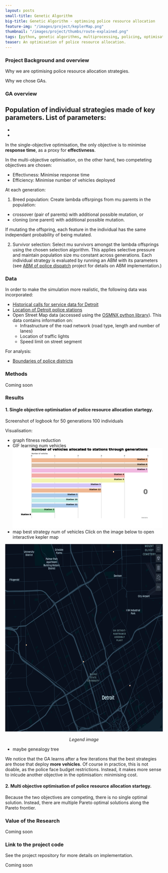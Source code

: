 ```yaml
---
layout: posts
small-title: Genetic Algorithm
big-title: Genetic Algorithm - optimsing police resource allocation
feature-img: "/images/project/keplerMap.png"
thumbnail: "/images/project/thumbs/route-explained.png"
tags: [python, genetic algorithms, multiprocessing, policing, optimisation]
teaser: An optimisation of police resource allocation.
---
```


### Project Background and overview

Why we are optimising police resource allocation strategies.

Why we chose GAs.


### GA overview


Population of individual strategies made of key parameters. 
List of parameters:
-
-
-


In the single-objective optimisation, the only objective is to minimise **response time**, as a proxy for **effectivness**.


In the multi-objective optimisation, on the other hand, two competeting objectives are chosen:
- Effectivness: Minimise response time
- Efficiency: Minimise number of vehicles deployed


At each generation: 

1. Breed population: Create lambda offsrpings from mu parents in the population: 
- crossover (pair of parents) with additional possible mutation, or
- cloning (one parent) with additional possible mutation.

If mutating the offspring, each feature in the individual has the same independant probability of being mutated.

2. Survivor selection: Select mu survivors amongst the lambda offsprings using the chosen selection algorithm.
This applies selective pressure and maintain population size mu constant across generations.
Each individual strategy is evaluated by running an ABM with its parameters (see [ABM of police dispatch](https://mednche.github.io/2019/09/23/ABM-police.html) project for details on ABM implementation.)


### Data 

In order to make the simulation more realistic, the following data was incorporated:
- [Historical calls for service data for Detroit](https://data.detroitmi.gov/Public-Safety/DPD-911-Calls-for-Service-September-20-2016-Presen/wgv9-drfc)
- [Location of Detroit police stations](https://data.detroitmi.gov/Public-Safety/DPD-911-Calls-for-Service-September-20-2016-Presen/wgv9-drfc)
- Open Street Map data (accessed using the [OSMNX python library](https://osmnx.readthedocs.io/en/stable/)). This data contains information on:
  * Infrastructure of the road network (road type, length and number of lanes)
  * Location of traffic lights
  * Speed limit on street segment

For analysis:
- [Boundaries of police districts](https://data.detroitmi.gov/Government/City-Council-Districts/4vse-9zps)

### Methods


Coming soon



### Results


#### 1. Single objective optimisation of police resource allocation startegy.

Screenshot of logbook for 50 generations 100 individuals

Visualisation:
- graph fitness reduction 
- GIF learning num vehicles
![](/images/project/ga-num-vehicles.gif)
- map best strategy num of vehicles
Click on the image below to open interactive kepler map




<p align="center">
  <a href="/images/project/maps/PS.kgl.html">
    <img src="/images/project/keplerMap.png" height="600">
  </a>
</p>

<p align="center">
  <em>Legend image</em>
</p>



- maybe genealogy tree


We notice that the GA learns after a few iterations that the best strategies are those that deploy **more vehicles**. 
Of course in practice, this is not doable, as the police face budget restrictions. Instead, it makes more sense to inlcude another objective in the optimisation: minimising cost. 


#### 2. Multi objective optimisation of police resource allocation startegy.

Because the two objectives are competing, there is no single optimal solution. 
Instead, there are multiple Pareto optimal solutions along the Pareto frontier.

<insert Parto frontier result>






### Value of the Research

Coming soon

### Link to the project code

See the project repository for more details on implementation.

Coming soon